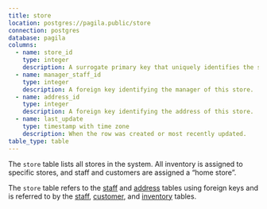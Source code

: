 ```yaml
---
title: store
location: postgres://pagila.public/store
connection: postgres
database: pagila
columns:
  - name: store_id
    type: integer
    description: A surrogate primary key that uniquely identifies the store.
  - name: manager_staff_id
    type: integer
    description: A foreign key identifying the manager of this store.
  - name: address_id
    type: integer
    description: A foreign key identifying the address of this store.
  - name: last_update
    type: timestamp with time zone
    description: When the row was created or most recently updated.
table_type: table
---
```

The `store` table lists all stores in the system. All inventory is assigned to specific stores, and staff and customers are assigned a “home store”.

The `store` table refers to the [staff](/postgres/pagila/staff) and [address](/postgres/pagila/address) tables using foreign keys and is referred to by the [staff](/postgres/pagila/staff), [customer](/postgres/pagila/customer), and [inventory](/postgres/pagila/inventory) tables.
